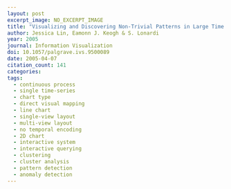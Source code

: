 ```yaml
---
layout: post
excerpt_image: NO_EXCERPT_IMAGE
title: "Visualizing and Discovering Non-Trivial Patterns in Large Time Series Databases"
author: Jessica Lin, Eamonn J. Keogh & S. Lonardi
year: 2005
journal: Information Visualization
doi: 10.1057/palgrave.ivs.9500089
date: 2005-04-07
citation_count: 141
categories:
tags:
  - continuous process
  - single time-series
  - chart type
  - direct visual mapping
  - line chart
  - single-view layout
  - multi-view layout
  - no temporal encoding
  - 2D chart
  - interactive system
  - interactive querying
  - clustering
  - cluster analysis
  - pattern detection
  - anomaly detection
---
```

